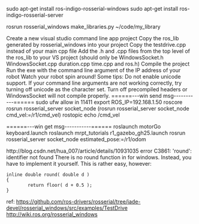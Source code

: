 sudo apt-get install ros-indigo-rosserial-windows
sudo apt-get install ros-indigo-rosserial-server

rosrun rosserial_windows make_libraries.py ~/code/my_library

<in Win:>
Create a new visual studio command line app project
Copy the ros_lib generated by rosserial_windows into your project
Copy the testdrive.cpp instead of your main cpp file
Add the .h and .cpp files from the top level of the ros_lib to your VS project (should only be WindowsSocket.h WindowsSocket.cpp duration.cpp time.cpp and ros.h)
Compile the project
Run the exe with the command line argument of the IP address of your robot
Watch your robot spin around!
Some tips:
Do not enable unicode support. If your command line arguments are not working correctly, try turning off unicode as the character set.
Turn off precompiled headers or WindowsSocket will not compile properly.

<in linux:>
======---win send msg-----------======
sudo ufw allow  in 11411 
export ROS_IP=192.168.1.50
roscore
rosrun rosserial_server socket_node
(rosrun rosserial_server socket_node cmd_vel:=/r1/cmd_vel)
rostopic echo /cmd_vel

======---win get msg-----------======
roslaunch motorGo keyboard.launch
roslaunch mrpt_tutorials r1_gazebo_gh25.launch
rosrun rosserial_server socket_node estimated_pose:=/r1/odom


<in VC2010>
http://blog.csdn.net/hua_007/article/details/10931035
	error C3861: 'round': identifier not found
 	There is no round function in <cmath> for windows. Instead, you have to implement it yourself. This is 		rather easy, however:

	inline double round( double d )
	{
    		return floor( d + 0.5 );
	}


ref:
https://github.com/ros-drivers/rosserial/tree/jade-devel/rosserial_windows/src/examples/TestDrive
http://wiki.ros.org/rosserial_windows

